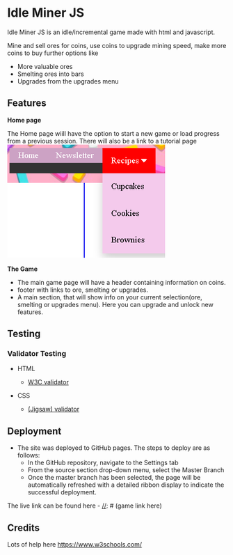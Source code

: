 # Idle Miner JS

Idle Miner JS is an idle/incremental game made with html and javascript.

Mine and sell ores for coins, use coins to upgrade mining speed, make more coins to buy further options like

* More valuable ores
* Smelting ores into bars
* Upgrades from the upgrades menu

[//]: # (add a link to the game here)

[//]: # (add a link to responsive mockup here)

## Features 

__Home page__

 The Home page wiill have the option to start a new game or load progress from a previous session. There will also be a link to a tutorial page
  ![Nav Bar](https://github.com/Derek1980D/Baking-Recipes/blob/main/assets/images/navbar.png) 

__The Game__ 

  * The main game page will have a header containing information on coins.
  * footer with links to ore, smelting or upgrades.
  * A main section, that will show info on your current selection(ore, smelting or upgrades menu). Here you can upgrade and unlock new features.

[//]: # (some screenshots here?)

## Testing

 

 ### Validator Testing 

- HTML

  - [W3C validator](https://validator.w3.org)

[//]: # (show any errros and fixes here)

- CSS

  -  [(Jigsaw) validator](https://jigsaw.w3.org/css-validator)

 [//]: # (show any errros and fixes here)
## Deployment


- The site was deployed to GitHub pages. The steps to deploy are as follows: 
  - In the GitHub repository, navigate to the Settings tab 
  - From the source section drop-down menu, select the Master Branch
  - Once the master branch has been selected, the page will be automatically refreshed with a detailed ribbon display to indicate the successful deployment. 

The live link can be found here - 
[//]: # (game link here)

## Credits 


Lots of help here https://www.w3schools.com/